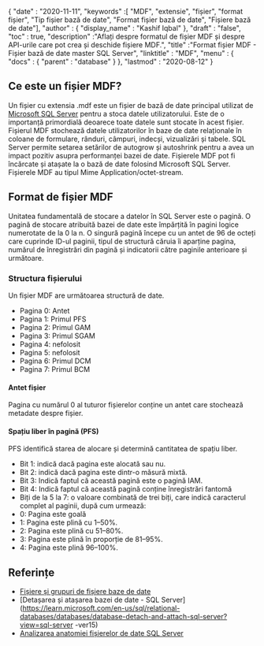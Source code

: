 {
  "date" : "2020-11-11",
  "keywords" :[ "MDF", "extensie", "fișier", "format fișier", "Tip fișier bază de date", "Format fișier bază de date", "Fișiere bază de date"],
  "author" : {
    "display_name" : "Kashif Iqbal"
},
  "draft" : "false",
  "toc" : true,
  "description" :"Aflați despre formatul de fișier MDF și despre API-urile care pot crea și deschide fișiere MDF.",
  "title" :"Format fișier MDF - Fișier bază de date master SQL Server",
  "linktitle" : "MDF",
  "menu" : {
    "docs" : {
      "parent" : "database"
}
},
  "lastmod" : "2020-08-12"
}

## Ce este un fișier MDF?

Un fișier cu extensia .mdf este un fișier de bază de date principal utilizat de [Microsoft SQL Server](https://en.wikipedia.org/wiki/Microsoft_SQL_Server) pentru a stoca datele utilizatorului. Este de o importanță primordială deoarece toate datele sunt stocate în acest fișier. Fișierul MDF stochează datele utilizatorilor în baze de date relaționale în coloane de formulare, rânduri, câmpuri, indecși, vizualizări și tabele. SQL Server permite setarea setărilor de autogrow și autoshrink pentru a avea un impact pozitiv asupra performanței bazei de date. Fișierele MDF pot fi încărcate și atașate la o bază de date folosind Microsoft SQL Server. Fișierele MDF au tipul Mime Application/octet-stream.

## Format de fișier MDF

Unitatea fundamentală de stocare a datelor în SQL Server este o pagină. O pagină de stocare atribuită bazei de date este împărțită în pagini logice numerotate de la 0 la n. O singură pagină începe cu un antet de 96 de octeți care cuprinde ID-ul paginii, tipul de structură căruia îi aparține pagina, numărul de înregistrări din pagină și indicatorii către paginile anterioare și următoare.

### Structura fișierului

Un fișier MDF are următoarea structură de date.

* Pagina 0: Antet
* Pagina 1: Primul PFS
* Pagina 2: Primul GAM
* Pagina 3: Primul SGAM
* Pagina 4: nefolosit
* Pagina 5: nefolosit
* Pagina 6: Primul DCM
* Pagina 7: Primul BCM

#### Antet fișier

Pagina cu numărul 0 al tuturor fișierelor conține un antet care stochează metadate despre fișier.

#### Spațiu liber în pagină (PFS)
PFS identifică starea de alocare și determină cantitatea de spațiu liber.

* Bit 1: indică dacă pagina este alocată sau nu.
* Bit 2: indică dacă pagina este dintr-o măsură mixtă.
* Bit 3: Indică faptul că această pagină este o pagină IAM.
* Bit 4: Indică faptul că această pagină conține înregistrări fantomă
* Biți de la 5 la 7: o valoare combinată de trei biți, care indică caracterul complet al paginii, după cum urmează:
* 0: Pagina este goală
* 1: Pagina este plină cu 1–50%.
* 2: Pagina este plină cu 51–80%.
* 3: Pagina este plină în proporție de 81–95%.
* 4: Pagina este plină 96–100%.

## Referințe

* [Fișiere și grupuri de fișiere baze de date](https://learn.microsoft.com/en-us/sql/relational-databases/databases/database-files-and-filegroups?view=sql-server-ver15)
* [Detașarea și atașarea bazei de date - SQL Server](https://learn.microsoft.com/en-us/sql/relational-databases/databases/database-detach-and-attach-sql-server?view=sql-server -ver15)
* [Analizarea anatomiei fișierelor de date SQL Server](https://blog.pythian.com/analyzing-sql-server-data-file-anatomy/)

